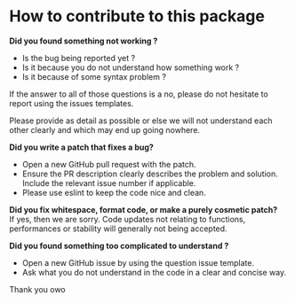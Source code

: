 # How to contribute to this package

**Did you found something not working ?**
- Is the bug being reported yet ?
- Is it because you do not understand how something work ?
- Is it because of some syntax problem ?  

If the answer to all of those questions is a no, please do not hesitate to report using the issues templates.  

Please provide as detail as possible or else we will not understand each other clearly and which may end up going nowhere.  

**Did you write a patch that fixes a bug?**
- Open a new GitHub pull request with the patch.
- Ensure the PR description clearly describes the problem and solution. Include the relevant issue number if applicable.
- Please use eslint to keep the code nice and clean.

**Did you fix whitespace, format code, or make a purely cosmetic patch?**  
If yes, then we are sorry. Code updates not relating to functions, performances or stability will generally not being accepted.

**Did you found something too complicated to understand ?**  
- Open a new GitHub issue by using the question issue template.
- Ask what you do not understand in the code in a clear and concise way.

Thank you owo
